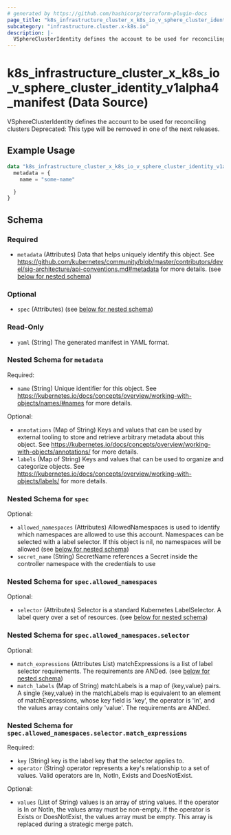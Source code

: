 ```yaml
---
# generated by https://github.com/hashicorp/terraform-plugin-docs
page_title: "k8s_infrastructure_cluster_x_k8s_io_v_sphere_cluster_identity_v1alpha4_manifest Data Source - terraform-provider-k8s"
subcategory: "infrastructure.cluster.x-k8s.io"
description: |-
  VSphereClusterIdentity defines the account to be used for reconciling clusters  Deprecated: This type will be removed in one of the next releases.
---
```


# k8s_infrastructure_cluster_x_k8s_io_v_sphere_cluster_identity_v1alpha4_manifest (Data Source)

VSphereClusterIdentity defines the account to be used for reconciling clusters  Deprecated: This type will be removed in one of the next releases.

## Example Usage

```terraform
data "k8s_infrastructure_cluster_x_k8s_io_v_sphere_cluster_identity_v1alpha4_manifest" "example" {
  metadata = {
    name = "some-name"

  }
}
```

<!-- schema generated by tfplugindocs -->
## Schema

### Required

- `metadata` (Attributes) Data that helps uniquely identify this object. See https://github.com/kubernetes/community/blob/master/contributors/devel/sig-architecture/api-conventions.md#metadata for more details. (see [below for nested schema](#nestedatt--metadata))

### Optional

- `spec` (Attributes) (see [below for nested schema](#nestedatt--spec))

### Read-Only

- `yaml` (String) The generated manifest in YAML format.

<a id="nestedatt--metadata"></a>
### Nested Schema for `metadata`

Required:

- `name` (String) Unique identifier for this object. See https://kubernetes.io/docs/concepts/overview/working-with-objects/names/#names for more details.

Optional:

- `annotations` (Map of String) Keys and values that can be used by external tooling to store and retrieve arbitrary metadata about this object. See https://kubernetes.io/docs/concepts/overview/working-with-objects/annotations/ for more details.
- `labels` (Map of String) Keys and values that can be used to organize and categorize objects. See https://kubernetes.io/docs/concepts/overview/working-with-objects/labels/ for more details.


<a id="nestedatt--spec"></a>
### Nested Schema for `spec`

Optional:

- `allowed_namespaces` (Attributes) AllowedNamespaces is used to identify which namespaces are allowed to use this account. Namespaces can be selected with a label selector. If this object is nil, no namespaces will be allowed (see [below for nested schema](#nestedatt--spec--allowed_namespaces))
- `secret_name` (String) SecretName references a Secret inside the controller namespace with the credentials to use

<a id="nestedatt--spec--allowed_namespaces"></a>
### Nested Schema for `spec.allowed_namespaces`

Optional:

- `selector` (Attributes) Selector is a standard Kubernetes LabelSelector. A label query over a set of resources. (see [below for nested schema](#nestedatt--spec--allowed_namespaces--selector))

<a id="nestedatt--spec--allowed_namespaces--selector"></a>
### Nested Schema for `spec.allowed_namespaces.selector`

Optional:

- `match_expressions` (Attributes List) matchExpressions is a list of label selector requirements. The requirements are ANDed. (see [below for nested schema](#nestedatt--spec--allowed_namespaces--selector--match_expressions))
- `match_labels` (Map of String) matchLabels is a map of {key,value} pairs. A single {key,value} in the matchLabels map is equivalent to an element of matchExpressions, whose key field is 'key', the operator is 'In', and the values array contains only 'value'. The requirements are ANDed.

<a id="nestedatt--spec--allowed_namespaces--selector--match_expressions"></a>
### Nested Schema for `spec.allowed_namespaces.selector.match_expressions`

Required:

- `key` (String) key is the label key that the selector applies to.
- `operator` (String) operator represents a key's relationship to a set of values. Valid operators are In, NotIn, Exists and DoesNotExist.

Optional:

- `values` (List of String) values is an array of string values. If the operator is In or NotIn, the values array must be non-empty. If the operator is Exists or DoesNotExist, the values array must be empty. This array is replaced during a strategic merge patch.
